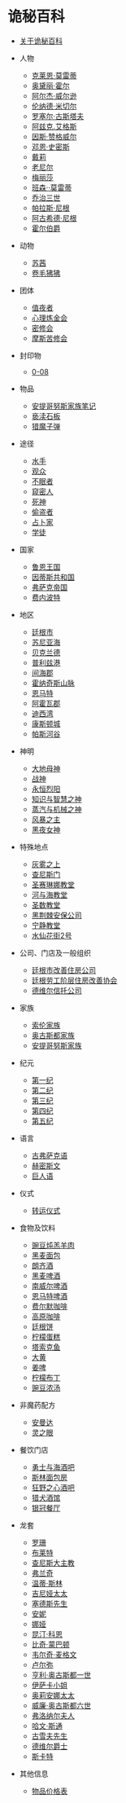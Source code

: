 # 诡秘百科

* [关于诡秘百科](README.md)

* 人物
    * [克莱恩·莫雷蒂](./人物/克莱恩·莫雷蒂.md)
    * [奥黛丽·霍尔](./人物/奥黛丽·霍尔.md)
    * [阿尔杰·威尔逊](./人物/阿尔杰·威尔逊.md)
    * [伦纳德·米切尔](./人物/伦纳德·米切尔.md)
    * [罗塞尔·古斯塔夫](./人物/罗塞尔·古斯塔夫.md)
    * [阿兹克.艾格斯](./人物/阿兹克.艾格斯.md)
    * [因斯·赞格威尔](./人物/因斯·赞格威尔.md)
    * [邓恩·史密斯](./人物/邓恩·史密斯.md)
    * [戴莉](./人物/戴莉.md)
    * [老尼尔](./人物/老尼尔.md)
    * [梅丽莎](./人物/梅丽莎.md)
    * [班森··莫雷蒂](./人物/班森·莫雷蒂.md)
    * [乔治三世](./人物/乔治三世.md)
    * [帕拉斯·尼根](./人物/帕拉斯·尼根.md)
    * [阿古希德·尼根](./人物/阿古希德·尼根.md)
    * [霍尔伯爵](./人物/霍尔伯爵.md)
* 动物
    * [苏茜](./动物/苏茜.md)
    * [卷毛狒狒](./动物/卷毛狒狒.md)
* 团体
    * [值夜者](./团体/值夜者.md)
    * [心理炼金会](./团体/心理炼金会.md)
    * [密修会](./团体/密修会.md)
    * [摩斯苦修会](./团体/摩斯苦修会.md)
* 封印物
    * [0-08](./封印物/0-08.md)
* 物品
    * [安提哥努斯家族笔记](物品/安提哥努斯家族笔记.md)
    * [亵渎石板](./物品/亵渎石板.md)
    * [猎魔子弹](./物品/猎魔子弹.md)
* 途径
    * [水手](./途径/水手.md)
    * [观众](./途径/观众.md)
    * [不眠者](./途径/不眠者.md)
    * [窥密人](./途径/窥密人.md)
    * [死神](./途径/死神.md)
    * [偷盗者](./途径/偷盗者.md)
    * [占卜家](./途径/占卜家.md)
    * [学徒](./途径/学徒.md)
* 国家
    * [鲁恩王国](./国家/鲁恩王国.md)
    * [因蒂斯共和国](./国家/因蒂斯共和国.md)
    * [弗萨克帝国](./国家/弗萨克帝国.md)
    * [费内波特](./国家/费内波特.md)
* 地区
    * [廷根市](./地区/廷根市.md)
    * [苏尼亚海](./地区/苏尼亚海.md)
    * [贝克兰德](./地区/贝克兰德.md)
    * [普利兹港](./地区/普利兹港.md)
    * [间海郡](./地区/间海郡.md)
    * [霍纳奇斯山脉](./地区/霍纳奇斯山脉.md)
    * [恩马特](./地区/恩马特.md)
    * [阿霍瓦郡](./地区/阿霍瓦郡.md)
    * [迪西湾](./地区/迪西湾.md)
    * [康斯顿城](./地区/康斯顿城.md)
    * [帕斯河谷](./地区/帕斯河谷.md)
* 神明
    * [大地母神](./神明/大地母神.md)
    * [战神](./神明/战神.md)
    * [永恒烈阳](./神明/永恒烈阳.md)
    * [知识与智慧之神](./神明/知识与智慧之神.md)
    * [蒸汽与机械之神](./神明/蒸汽与机械之神.md)
    * [风暴之主](./神明/风暴之主.md)
    * [黑夜女神](./神明/黑夜女神.md)
* 特殊地点
    * [灰雾之上](./特殊地点/灰雾之上.md)
    * [查尼斯门](./特殊地点/查尼斯门.md)
    * [圣赛琳娜教堂](./特殊地点/圣赛琳娜教堂.md)
    * [河与海教堂](./特殊地点/河与海教堂md)
    * [圣数教堂](./特殊地点/圣数教堂.md)
    * [黑荆棘安保公司](./特殊地点/黑荆棘安保公司.md)
    * [宁静教堂](./特殊地点/宁静教堂.md)
    * [水仙花街2号](./特殊地点/水仙花街2号.md)
* 公司、门店及一般组织
    * [廷根市改善住房公司](./公司、门店及一般组织/廷根市改善住房公司.md)
    * [廷根劳工阶层住房改善协会](./公司、门店及一般组织/廷根劳工阶层住房改善协会.md)
    * [德维尔信托公司](./公司、门店及一般组织/德维尔信托公司.md)
    
* 家族
    * [索伦家族](./家族/索伦家族.md)
    * [奥古斯都家族](./家族/奥古斯都家族.md)
    * [安提哥努斯家族](./家族/安提哥努斯家族.md)
* 纪元
    * [第一纪](./纪元/第一纪.md)
    * [第二纪](./纪元/第二纪.md)
    * [第三纪](./纪元/第三纪.md)
    * [第四纪](./纪元/第四纪.md)
    * [第五纪](./纪元/第五纪.md)
* 语言
    *  [古弗萨克语](./语言/古弗萨克语.md)
    *  [赫密斯文](./语言/赫密斯文.md)
    *  [巨人语](./语言/巨人语.md) 
* 仪式
    * [转运仪式](./仪式/转运仪式.md) 
* 食物及饮料
    * [豌豆炖羔羊肉](./食物及饮料/豌豆炖羔羊肉.md)
    * [黑麦面包](./食物及饮料/黑麦面包.md)
    * [朗齐酒](./食物及饮料/朗齐酒.md)
    * [黑麦啤酒](./食物及饮料/黑麦啤酒.md)
    * [南威尔啤酒](./食物及饮料/南威尔啤酒.md)
    * [恩马特啤酒](./食物及饮料/恩马特啤酒.md)
    * [费尔默咖啡](./食物及饮料/费尔默咖啡.md)
    * [高原咖啡](./食物及饮料/高原咖啡.md)
    * [廷根饼](./食物及饮料/廷根饼.md)
    * [柠檬蛋糕](./食物及饮料/柠檬蛋糕.md)
    * [塔索克鱼](./食物及饮料/塔索克鱼.md)
    * [大黄](./食物及饮料/大黄.md)
    * [姜啤](./食物及饮料/姜啤.md)
    * [柠檬布丁](./食物及饮料/柠檬布丁.md)
    * [豌豆浓汤](./食物及饮料/豌豆浓汤.md)
* 非魔药配方
    * [安曼达](./非魔药配方/安曼达.md)
    * [灵之眼](./非魔药配方/灵之眼.md)
* 餐饮门店
    * [勇士与海酒吧](./餐饮门店/勇士与海酒吧)
    * [斯林面包房](./餐饮门店/斯林面包房)
    * [狂野之心酒吧](./餐饮门店/狂野之心酒吧)
    * [猎犬酒馆](./餐饮门店/猎犬酒馆)
    * [银冠餐厅](./餐饮门店/银冠餐厅)
* 龙套
    * [罗珊](./龙套/罗珊.md)
    * [布莱特](./龙套/布莱特.md)
    * [查尼斯大主教](./龙套/查尼斯大主教·科恩.md)
    * [弗兰奇](./龙套/弗兰奇.md)
    * [温蒂·斯林](./龙套/温蒂·斯林.md)
    * [吉尼娅太太](./龙套/吉尼娅太太.md)
    * [塞德斯先生](./龙套/塞德斯先生.md)
    * [安妮](./龙套/安妮.md)
    * [娜娅](./龙套/娜娅.md)
    * [昆汀·科恩](./龙套/昆汀·科恩.md)
    * [比奇·蒙巴顿](./龙套/比奇·蒙巴顿.md)
    * [韦尔奇·麦格文](./龙套/韦尔奇·麦格文.md)
    * [卢尔弥](./龙套/卢尔弥.md)
    * [亨利·奥古斯都一世](./龙套/亨利·奥古斯都一世.md)
    * [伊萨卡小姐](./龙套/伊萨卡小姐.md)
    * [奥莉安娜太太](./龙套/奥莉安娜太太.md)
    * [威廉·奥古斯都六世](./龙套/威廉·奥古斯都六世.md)
    * [弗洛纳尔夫人](./龙套/弗洛纳尔夫人.md)
    * [哈文·斯通](./龙套/哈文·斯通.md)
    * [古雪夫先生](./龙套/古雪夫先生.md)
    * [德维尔爵士](./龙套/德维尔爵士.md)
    * [斯卡特](./龙套/斯卡特.md)
* 其他信息
    * [物品价格表](./其他信息/物品价格表.md)

